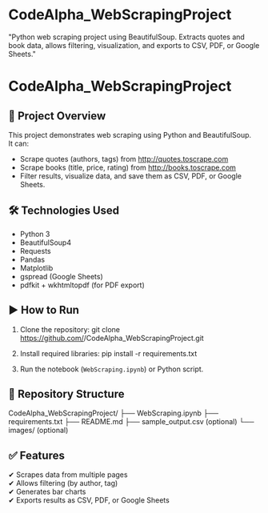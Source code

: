 # CodeAlpha_WebScrapingProject
"Python web scraping project using BeautifulSoup. Extracts quotes and book data, allows filtering, visualization, and exports to CSV, PDF, or Google Sheets."
# CodeAlpha_WebScrapingProject

## 📌 Project Overview
This project demonstrates web scraping using Python and BeautifulSoup.  
It can:
- Scrape quotes (authors, tags) from http://quotes.toscrape.com
- Scrape books (title, price, rating) from http://books.toscrape.com
- Filter results, visualize data, and save them as CSV, PDF, or Google Sheets.

## 🛠️ Technologies Used
- Python 3  
- BeautifulSoup4  
- Requests  
- Pandas  
- Matplotlib  
- gspread (Google Sheets)  
- pdfkit + wkhtmltopdf (for PDF export)

## ▶️ How to Run
1. Clone the repository:
git clone https://github.com/<your-username>/CodeAlpha_WebScrapingProject.git

2. Install required libraries:
   pip install -r requirements.txt
3. Run the notebook (`WebScraping.ipynb`) or Python script.

## 📂 Repository Structure
CodeAlpha_WebScrapingProject/
├── WebScraping.ipynb
├── requirements.txt
├── README.md
├── sample_output.csv (optional)
└── images/ (optional)


## ✅ Features
✔ Scrapes data from multiple pages  
✔ Allows filtering (by author, tag)  
✔ Generates bar charts  
✔ Exports results as CSV, PDF, or Google Sheets  



